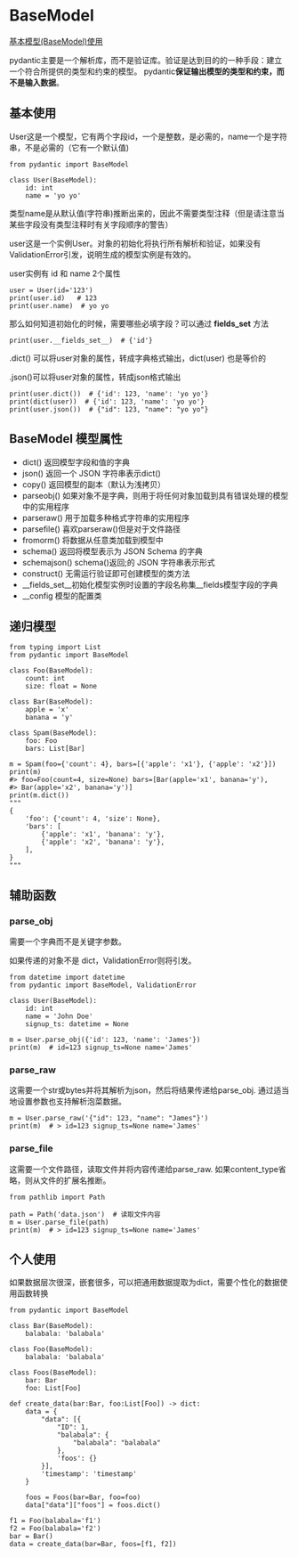 # BaseModel
[基本模型(BaseModel)使用](https://blog.csdn.net/IT_LanTian/article/details/123229717)

pydantic主要是一个解析库，而不是验证库。验证是达到目的的一种手段：建立一个符合所提供的类型和约束的模型。
pydantic**保证输出模型的类型和约束，而不是输入数据**。

## 基本使用
User这是一个模型，它有两个字段id，一个是整数，是必需的，name一个是字符串，不是必需的（它有一个默认值)

    from pydantic import BaseModel
 
    class User(BaseModel):
        id: int
        name = 'yo yo'

类型name是从默认值(字符串)推断出来的，因此不需要类型注释（但是请注意当某些字段没有类型注释时有关字段顺序的警告）

user这是一个实例User。对象的初始化将执行所有解析和验证，如果没有ValidationError引发，说明生成的模型实例是有效的。

user实例有 id 和 name 2个属性

    user = User(id='123')
    print(user.id)   # 123
    print(user.name)  # yo yo

那么如何知道初始化的时候，需要哪些必填字段？可以通过 __fields_set__ 方法

    print(user.__fields_set__)  # {'id'}

.dict() 可以将user对象的属性，转成字典格式输出，dict(user) 也是等价的

.json()可以将user对象的属性，转成json格式输出

    print(user.dict())  # {'id': 123, 'name': 'yo yo'}
    print(dict(user))  # {'id': 123, 'name': 'yo yo'}
    print(user.json())  # {"id": 123, "name": "yo yo"}

## BaseModel 模型属性
+ dict()  返回模型字段和值的字典
+ json()  返回一个 JSON 字符串表示dict()
+ copy() 返回模型的副本（默认为浅拷贝）
+ parseobj() 如果对象不是字典，则用于将任何对象加载到具有错误处理的模型中的实用程序
+ parseraw() 用于加载多种格式字符串的实用程序
+ parsefile() 喜欢parseraw()但是对于文件路径
+ fromorm() 将数据从任意类加载到模型中
+ schema()  返回将模型表示为 JSON Schema 的字典
+ schemajson()  schema()返回;的 JSON 字符串表示形式
+ construct()  无需运行验证即可创建模型的类方法
+ __fields_set__初始化模型实例时设置的字段名称集__fields模型字段的字典
+ __config  模型的配置类

## 递归模型

    from typing import List
    from pydantic import BaseModel
    
    class Foo(BaseModel):
        count: int
        size: float = None
    
    class Bar(BaseModel):
        apple = 'x'
        banana = 'y'
    
    class Spam(BaseModel):
        foo: Foo
        bars: List[Bar]
    
    m = Spam(foo={'count': 4}, bars=[{'apple': 'x1'}, {'apple': 'x2'}])
    print(m)
    #> foo=Foo(count=4, size=None) bars=[Bar(apple='x1', banana='y'),
    #> Bar(apple='x2', banana='y')]
    print(m.dict())
    """
    {
        'foo': {'count': 4, 'size': None},
        'bars': [
            {'apple': 'x1', 'banana': 'y'},
            {'apple': 'x2', 'banana': 'y'},
        ],
    }
    """

## 辅助函数
### parse_obj
需要一个字典而不是关键字参数。

如果传递的对象不是 dict，ValidationError则将引发。

    from datetime import datetime
    from pydantic import BaseModel, ValidationError
    
    class User(BaseModel):
        id: int
        name = 'John Doe'
        signup_ts: datetime = None
    
    m = User.parse_obj({'id': 123, 'name': 'James'})
    print(m)  # id=123 signup_ts=None name='James'

### parse_raw
这需要一个str或bytes并将其解析为json，然后将结果传递给parse_obj. 通过适当地设置参数也支持解析泡菜数据。

    m = User.parse_raw('{"id": 123, "name": "James"}')
    print(m)  # > id=123 signup_ts=None name='James'

### parse_file
这需要一个文件路径，读取文件并将内容传递给parse_raw. 如果content_type省略，则从文件的扩展名推断。

    from pathlib import Path
 
    path = Path('data.json')  # 读取文件内容
    m = User.parse_file(path)
    print(m)  # > id=123 signup_ts=None name='James'

## 个人使用
如果数据层次很深，嵌套很多，可以把通用数据提取为dict，需要个性化的数据使用函数转换

    from pydantic import BaseModel

    class Bar(BaseModel):
        balabala: 'balabala'
        
    class Foo(BaseModel):
        balabala: 'balabala'

    class Foos(BaseModel):
        bar: Bar
        foo: List[Foo]

    def create_data(bar:Bar, foo:List[Foo]) -> dict:
        data = {
            "data": [{
                "ID": 1,
                "balabala": {
                    "balabala": "balabala"
                },
                'foos': {}
            }],
            'timestamp': 'timestamp'
        }

        foos = Foos(bar=Bar, foo=foo)
        data["data"]["foos"] = foos.dict()

    f1 = Foo(balabala='f1')
    f2 = Foo(balabala='f2')
    bar = Bar()
    data = create_data(bar=Bar, foos=[f1, f2])

